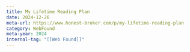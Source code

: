 ```yaml
---
title: My Lifetime Reading Plan
date: 2024-12-26
meta-url: https://www.honest-broker.com/p/my-lifetime-reading-plan
category: WebFound
meta-year: 2024
internal-tag: "[[Web Found]]"
---
```

